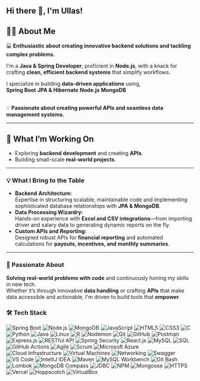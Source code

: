 ## Hi there 👋, I'm **Ullas!**

## 👨‍💻 About Me  
💻 **Enthusiastic about creating innovative backend solutions and tackling complex problems.**  

I'm a **Java & Spring Developer**, proficient in **Node.js**, with a knack for crafting **clean, efficient backend systems** that simplify workflows.  

I specialize in building **data-driven applications** using,<br> **Spring Boot** **JPA & Hibernate** **Node.js** **MongoDB**  <br><br>

💡 **Passionate about creating powerful APIs and seamless data management systems.**

---

## 🚀 What I’m Working On  
- Exploring **backend development** and creating **APIs**.  
- Building small-scale **real-world projects**.  

---

### 💡 What I Bring to the Table  
- **Backend Architecture:**  
  Expertise in structuring scalable, maintainable code and implementing sophisticated database relationships with **JPA & MongoDB**.  
- **Data Processing Wizardry:**  
  Hands-on experience with **Excel and CSV integrations**—from importing driver and salary data to generating dynamic reports on the fly.  
- **Custom APIs and Reporting:**  
  Designed robust APIs for **financial reporting** and automated calculations for **payouts, incentives, and monthly summaries**.  

---

### 🌱 Passionate About  
**Solving real-world problems with code** and continuously honing my skills in new tech.  
Whether it’s through innovative **data handling** or crafting **APIs** that make data accessible and actionable, I'm driven to build tools that **empower**.  


### :hammer_and_wrench: Tech Stack
<p align="left">

  <img src="https://img.shields.io/badge/Spring%20Boot-6DB33F?style=for-the-badge&logo=springboot&logoColor=white" alt="Spring Boot"/>
  <img src="https://img.shields.io/badge/Node.js-339933?style=for-the-badge&logo=nodedotjs&logoColor=white" alt="Node.js" />
  <img src="https://img.shields.io/badge/MongoDB-47A248?style=for-the-badge&logo=mongodb&logoColor=white" alt="MongoDB" />
  <img src="https://img.shields.io/badge/JavaScript-F7DF1E?style=for-the-badge&logo=javascript&logoColor=black" alt="JavaScript" />
  <img src="https://img.shields.io/badge/HTML5-E34F26?style=for-the-badge&logo=html5&logoColor=white" alt="HTML5" />
  <img src="https://img.shields.io/badge/CSS3-1572B6?style=for-the-badge&logo=css3&logoColor=white" alt="CSS3" />
  <img src="https://img.shields.io/badge/C-00599C?style=for-the-badge&logo=c&logoColor=white" alt="C"/>
  <img src="https://img.shields.io/badge/Python-3776AB?style=for-the-badge&logo=python&logoColor=white" alt="Python"/>
  <img src="https://img.shields.io/badge/Java-007396?style=for-the-badge&logo=java&logoColor=white" alt="Java"/>
  <img src="https://img.shields.io/badge/Linux-FCC624?style=for-the-badge&logo=linux&logoColor=black" alt="Linux"/>
  <img src="https://img.shields.io/badge/R-276DC3?style=for-the-badge&logo=r&logoColor=white" alt="R"/>
  <img src="https://img.shields.io/badge/Nodemon-76D04B?style=for-the-badge&logo=nodemon&logoColor=white" alt="Nodemon"/>
  <img src="https://img.shields.io/badge/Git-F05032?style=for-the-badge&logo=git&logoColor=white" alt="Git"/>
  <img src="https://img.shields.io/badge/GitHub-181717?style=for-the-badge&logo=github&logoColor=white" alt="GitHub"/>
  <img src="https://img.shields.io/badge/Postman-FF6C37?style=for-the-badge&logo=postman&logoColor=white" alt="Postman"/>
  <img src="https://img.shields.io/badge/Express.js-000000?style=for-the-badge&logo=express&logoColor=white" alt="Express.js"/>
  <img src="https://img.shields.io/badge/RESTful%20API-005571?style=for-the-badge&logo=api&logoColor=white" alt="RESTful API"/>
  <img src="https://img.shields.io/badge/Spring%20Security-6DB33F?style=for-the-badge&logo=springsecurity&logoColor=white" alt="Spring Security"/>
  <img src="https://img.shields.io/badge/React-61DAFB?style=for-the-badge&logo=react&logoColor=black" alt="React.js"/>
  <img src="https://img.shields.io/badge/MySQL-4479A1?style=for-the-badge&logo=mysql&logoColor=white" alt="MySQL"/>
  <img src="https://img.shields.io/badge/SQL-003B57?style=for-the-badge&logo=database&logoColor=white" alt="SQL"/>
  <img src="https://img.shields.io/badge/GitHub%20Actions-2088FF?style=for-the-badge&logo=githubactions&logoColor=white" alt="GitHub Actions"/>
  <img src="https://img.shields.io/badge/Agile-FF9A00?style=for-the-badge&logo=agile&logoColor=white" alt="Agile"/>
  <img src="https://img.shields.io/badge/Scrum-6DB33F?style=for-the-badge&logo=scrum&logoColor=white" alt="Scrum"/>
  <img src="https://img.shields.io/badge/Microsoft%20Azure-0078D4?style=for-the-badge&logo=microsoftazure&logoColor=white" alt="Microsoft Azure"/>
  <img src="https://img.shields.io/badge/Cloud%20Infrastructure-0081CB?style=for-the-badge&logo=cloud&logoColor=white" alt="Cloud Infrastructure"/>
  <img src="https://img.shields.io/badge/Virtual%20Machines-000000?style=for-the-badge&logo=vmware&logoColor=white" alt="Virtual Machines"/>
  <img src="https://img.shields.io/badge/Networking-FF6F00?style=for-the-badge&logo=network&logoColor=white" alt="Networking"/>
  <img src="https://img.shields.io/badge/Swagger-85EA2D?style=for-the-badge&logo=swagger&logoColor=black" alt="Swagger"/>
  <img src="https://img.shields.io/badge/VS%20Code-007ACC?style=for-the-badge&logo=visualstudiocode&logoColor=white" alt="VS Code"/>
  <img src="https://img.shields.io/badge/IntelliJ%20IDEA-000000?style=for-the-badge&logo=intellijidea&logoColor=white" alt="IntelliJ IDEA"/>
  <img src="https://img.shields.io/badge/Maven-C71A36?style=for-the-badge&logo=apachemaven&logoColor=white" alt="Maven"/>
  <img src="https://img.shields.io/badge/MySQL%20Workbench-4479A1?style=for-the-badge&logo=mysql&logoColor=white" alt="MySQL Workbench"/>
  <img src="https://img.shields.io/badge/Git%20Bash-F05032?style=for-the-badge&logo=git&logoColor=white" alt="Git Bash"/>
  <img src="https://img.shields.io/badge/Lombok-FFA500?style=for-the-badge&logo=lombok&logoColor=black" alt="Lombok"/>
  <img src="https://img.shields.io/badge/MongoDB%20Compass-47A248?style=for-the-badge&logo=mongodb&logoColor=white" alt="MongoDB Compass"/>
  <img src="https://img.shields.io/badge/JDBC-4CAF50?style=for-the-badge&logo=java&logoColor=white" alt="JDBC"/>
  <img src="https://img.shields.io/badge/NPM-CB3837?style=for-the-badge&logo=npm&logoColor=white" alt="NPM"/>
  <img src="https://img.shields.io/badge/Mongoose-880000?style=for-the-badge&logo=mongoose&logoColor=white" alt="Mongoose"/>
  <img src="https://img.shields.io/badge/HTTPS-005FF9?style=for-the-badge&logo=letsencrypt&logoColor=white" alt="HTTPS"/>
  <img src="https://img.shields.io/badge/Vercel-000000?style=for-the-badge&logo=vercel&logoColor=white" alt="Vercel" />
  <img src="https://img.shields.io/badge/Hoppscotch-0A9396?style=for-the-badge&logo=hoppscotch&logoColor=white" alt="Hoppscotch"/>
  <img src="https://img.shields.io/badge/VirtualBox-183A61?style=for-the-badge&logo=virtualbox&logoColor=white" alt="VirtualBox"/>






</p>


















